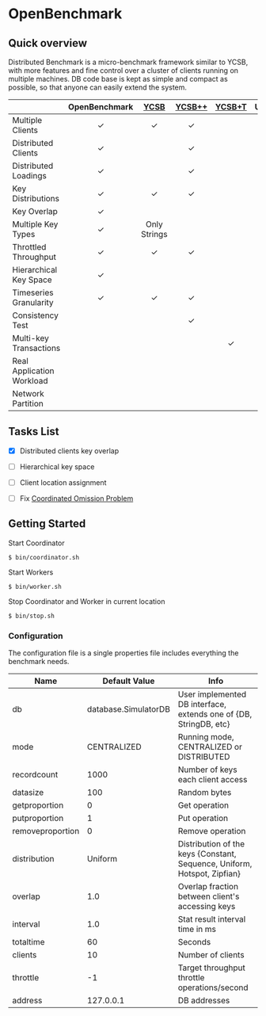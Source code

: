 OpenBenchmark
=============

Quick overview
--------------
Distributed Benchmark is a micro-benchmark framework similar to YCSB, with more features and fine control over a cluster of clients running on multiple machines.
DB code base is kept as simple and compact as possible, so that anyone can easily extend the system.


|                           | OpenBenchmark |    [YCSB](https://github.com/brianfrankcooper/YCSB)    | [YCSB++](http://www.pdl.cmu.edu/ycsb++/) | [YCSB+T](https://github.com/brianfrankcooper/YCSB/pull/169) | UPB |  [BG](http://bgbenchmark.org/BG/)  | [Jepsen](http://jepsen.io) |
|---------------------------|:-------------:|:------------:|:--------:|:--------:|:---:|:------:|:--------:|
| Multiple Clients          |       ✓       |       ✓      |     ✓    |          |     |        |          |
| Distributed Clients       |       ✓       |              |     ✓    |          |     |        |          |
| Distributed Loadings      |       ✓       |              |     ✓    |          |     |        |          |
| Key Distributions         |       ✓       |       ✓      |     ✓    |          |     |        |          |
| Key Overlap               |       ✓       |              |          |          |     |        |          |
| Multiple Key Types        |       ✓       | Only Strings |          |          |     |        |          |
| Throttled Throughput      |       ✓       |       ✓      |     ✓    |          |     |        |          |
| Hierarchical Key Space    |       ✓       |              |          |          |     |        |          |
| Timeseries Granularity    |       ✓       |       ✓      |     ✓    |          |     |        |          |
| Consistency Test          |               |              |     ✓    |          |     |        |          |
| Multi-key Transactions    |               |              |          |     ✓    |     |        |          |
| Real Application Workload |               |              |          |          |     | Social |          |
| Network Partition         |               |              |          |          |     |        |     ✓    |


Tasks List
----------

- [x] Distributed clients key overlap
- [ ] Hierarchical key space
- [ ] Client location assignment
- [ ] Fix [Coordinated Omission Problem](https://www.youtube.com/watch?v=lJ8ydIuPFeU)


Getting Started
---------------
Start Coordinator

```shell
$ bin/coordinator.sh
```

Start Workers

```shell
$ bin/worker.sh
```

Stop Coordinator and Worker in current location

```shell
$ bin/stop.sh
```

### Configuration
The configuration file is a single properties file includes everything the benchmark needs.

|       Name       |     Default Value    |                                   Info                                   |
|------------------|----------------------|--------------------------------------------------------------------------|
| db               | database.SimulatorDB | User implemented DB interface, extends one of {DB, StringDB, etc}        |
| mode             | CENTRALIZED          | Running mode, CENTRALIZED or DISTRIBUTED                                 |
| recordcount      | 1000                 | Number of keys each client access                                        |
| datasize         | 100                  | Random bytes                                                             |
| getproportion    | 0                    | Get operation                                                            |
| putproportion    | 1                    | Put operation                                                            |
| removeproportion | 0                    | Remove operation                                                         |
| distribution     | Uniform              | Distribution of the keys {Constant, Sequence, Uniform, Hotspot, Zipfian} |
| overlap          | 1.0                  | Overlap fraction between client's accessing keys                         |
| interval         | 1.0                  | Stat result interval time in ms                                          |
| totaltime        | 60                   | Seconds                                                                  |
| clients          | 10                   | Number of clients                                                        |
| throttle         | -1                   | Target throughput throttle operations/second                             |
| address          | 127.0.0.1            | DB addresses                                                             |


